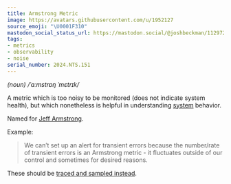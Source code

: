```yaml
---
title: Armstrong Metric
image: https://avatars.githubusercontent.com/u/1952127
source_emoji: "\U0001F310"
mastodon_social_status_url: https://mastodon.social/@joshbeckman/112972963248340393
tags:
- metrics
- observability
- noise
serial_number: 2024.NTS.151
---
```

_(noun) /ˈɑːmstrɒŋ ˈmɛtrɪk/_

A metric which is too noisy to be monitored (does not indicate system health), but which nonetheless is helpful in understanding [system](https://www.joshbeckman.org/notes/principles-of-system) behavior.

Named for [Jeff Armstrong](https://github.com/MahlerFive).

Example:

> We can’t set up an alert for transient errors because the number/rate of transient errors is an Armstrong metric - it fluctuates outside of our control and sometimes for desired reasons.

These should be [traced and sampled instead](https://www.joshbeckman.org/notes/554607073).
